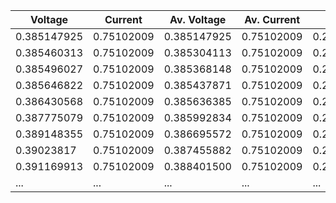 <!--
 Copyright (c) 2024 David Such
 
 This software is released under the MIT License.
 https://opensource.org/licenses/MIT
-->

| Voltage     | Current    | Av. Voltage | Av. Current | SOC         | Temp_-10 | Temp_0 | Temp_10 | Temp_25 |
|-------------|------------|--------------|--------------|-------------|---------------|----------------|----------------|-----------------|
| 0.385147925 | 0.75102009 | 0.385147925  | 0.75102009   | 0.206416666 | 0             | 1              | 0              | 0               |
| 0.385460313 | 0.75102009 | 0.385304113  | 0.75102009   | 0.206416666 | 0             | 1              | 0              | 0               |
| 0.385496027 | 0.75102009 | 0.385368148  | 0.75102009   | 0.206416666 | 0             | 1              | 0              | 0               |
| 0.385646822 | 0.75102009 | 0.385437871  | 0.75102009   | 0.206416666 | 0             | 1              | 0              | 0               |
| 0.386430568 | 0.75102009 | 0.385636385  | 0.75102009   | 0.206416666 | 0             | 1              | 0              | 0               |
| 0.387775079 | 0.75102009 | 0.385992834  | 0.75102009   | 0.206416666 | 0             | 1              | 0              | 0               |
| 0.389148355 | 0.75102009 | 0.386695572  | 0.75102009   | 0.206416666 | 0             | 1              | 0              | 0               |
| 0.39023817  | 0.75102009 | 0.387455882  | 0.75102009   | 0.206416666 | 0             | 1              | 0              | 0               |
| 0.391169913 | 0.75102009 | 0.388401500  | 0.75102009   | 0.206416666 | 0             | 1              | 0              | 0               |
| ...         | ...        | ...          | ...          | ...         | ...           | ...            | ...            | ...             |